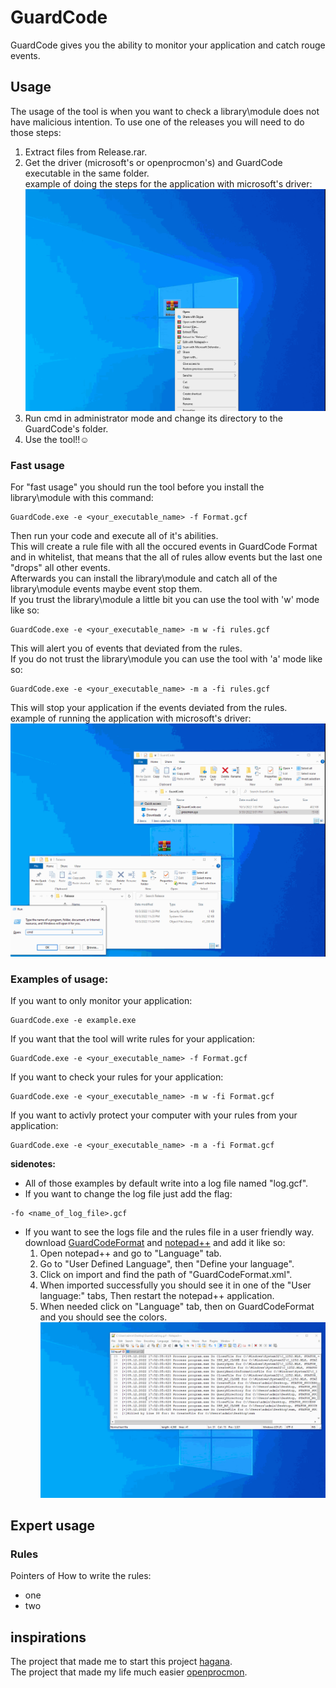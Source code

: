 # GuardCode
GuardCode gives you the ability to monitor your application and catch rouge events.

## Usage
The usage of the tool is when you want to check a library\module does not have malicious intention.
To use one of the releases you will need to do those steps:
1. Extract files from Release.rar.
2. Get the driver (microsoft's or openprocmon's) and GuardCode executable in the same folder.\
example of doing the steps for the application with microsoft's driver:
![example for running application with microsoft's driver](https://github.com/noam242/GuardCode/blob/main/GIFs/extraction.gif)
3. Run cmd in administrator mode and change its directory to the GuardCode's folder.
4. Use the tool!!☺
### Fast usage
For "fast usage" you should run the tool before you install the library\module with this command:
```
GuardCode.exe -e <your_executable_name> -f Format.gcf
```
Then run your code and execute all of it's abilities.\
This will create a rule file with all the occured events in GuardCode Format and in whitelist, that means that the all of rules allow events but the last one "drops" all other events.\
Afterwards you can install the library\module and catch all of the library\module events maybe event stop them.\
If you trust the library\module a little bit you can use the tool with 'w' mode like so:
```
GuardCode.exe -e <your_executable_name> -m w -fi rules.gcf
```
This will alert you of events that deviated from the rules.\
If you do not trust the library\module you can use the tool with 'a' mode like so:
```
GuardCode.exe -e <your_executable_name> -m a -fi rules.gcf
```
This will stop your application if the events deviated from the rules.\
example of running the application with microsoft's driver:
![example for running application with microsoft's driver](https://github.com/noam242/GuardCode/blob/main/GIFs/cmdadminandrun.gif)

### Examples of usage:
If you want to only monitor your application:
```
GuardCode.exe -e example.exe
```
If you want that the tool will write rules for your application:
```
GuardCode.exe -e <your_executable_name> -f Format.gcf
```
If you want to check your rules for your application:
```
GuardCode.exe -e <your_executable_name> -m w -fi Format.gcf
```
If you want to activly protect your computer with your rules from your application:
```
GuardCode.exe -e <your_executable_name> -m a -fi Format.gcf
```
**sidenotes:**
* All of those examples by default write into a log file named "log.gcf".
* If you want to change the log file just add the flag:
```
-fo <name_of_log_file>.gcf
```
* If you want to see the logs file and the rules file in a user friendly way.\
download [GuardCodeFormat](https://github.com/noam242/GuardCode/blob/main/GuardCodeFormat.xml) and [notepad++](https://notepad-plus-plus.org/downloads/) and add it like so:
    1. Open notepad++ and go to "Language" tab.
    2. Go to "User Defined Language", then "Define your language".
    3. Click on import and find the path of "GuardCodeFormat.xml".
    4. When imported successfully you should see it in one of the "User language:" tabs, Then restart the notepad++ application.
    5. When needed click on "Language" tab, then on GuardCodeFormat and you should see the colors.
![example for loading the format to notepad++](https://github.com/noam242/GuardCode/blob/main/GIFs/GuardCodeFormatNotepadLoading.gif)
## Expert usage

### Rules
Pointers of How to write the rules:
* one
* two






















## inspirations
The project that made me to start this project [hagana](https://github.com/yaakov123/hagana).\
The project that made my life much easier [openprocmon](https://github.com/progmboy/openprocmon).
